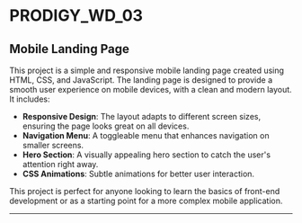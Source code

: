 # PRODIGY_WD_03

## Mobile Landing Page

This project is a simple and responsive mobile landing page created using HTML, CSS, and JavaScript. The landing page is designed to provide a smooth user experience on mobile devices, with a clean and modern layout. It includes:

- **Responsive Design**: The layout adapts to different screen sizes, ensuring the page looks great on all devices.
- **Navigation Menu**: A toggleable menu that enhances navigation on smaller screens.
- **Hero Section**: A visually appealing hero section to catch the user's attention right away.
- **CSS Animations**: Subtle animations for better user interaction.

This project is perfect for anyone looking to learn the basics of front-end development or as a starting point for a more complex mobile application.

---

